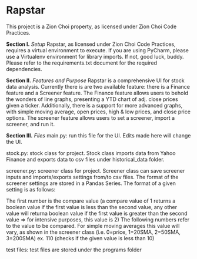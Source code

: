 # Rapstar
This project is a Zion Choi property, as licensed under Zion Choi Code Practices.

**Section I.** _Setup_
Rapstar, as licensed under Zion Choi Code Practices, requires a virtual environment to execute. If you are using PyCharm, please use a Virtualenv environment for library imports. If not, good luck, buddy. Please refer to the requirements.txt document for the required dependencies.

**Section II.** _Features and Purpose_
Rapstar is a comprehensive UI for stock data analysis. Currently there is are two available feature: there is a Finance feature and a Screener feature. The Finance feature allows users to behold the wonders of line graphs, presenting a YTD chart of adj. close prices given a ticker. Additionally, there is a support for more advanced graphs, with simple moving average, open prices, high & low prices, and close price options. The screener feature allows users to set a screener, import a screener, and run it.

**Section III.** _Files_
main.py: run this file for the UI. Edits made here will change the UI.

stock.py: stock class for project. Stock class imports data from Yahoo Finance and exports data to csv files under historical_data folder.

screener.py: screener class for project. Screener class can save screener inputs and imports/exports settings from/to csv files. The format of the screener settings are stored in a Pandas Series. The format of a given setting is as follows:

The first number is the compare value (a compare value of 1 returns a boolean value if the first value is less than the second value, any other value will returna boolean value if the first value is greater than the second value => for intensive purposes, this value is 2)
  The following numbers refer to the value to be compared. For simple moving averages this value will vary, as shown in the screener class (i.e. 0=price, 1=20SMA, 2=50SMA, 3=200SMA) 
  ex. 110 (checks if the given value is less than 10)

test files: test files are stored under the programs folder
